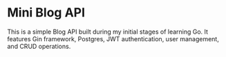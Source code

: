# Mini Blog API

This is a simple Blog API built during my initial stages of learning Go. It features Gin framework, Postgres, JWT authentication, user management, and CRUD operations.
